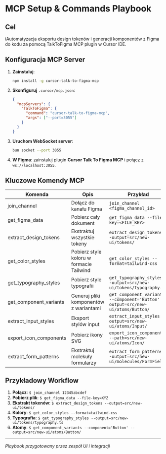 # MCP Setup & Commands Playbook

## Cel
iAutomatyzacja eksportu design tokenów i generacji komponentów z Figma do kodu za pomocą TalkToFigma MCP plugin w Cursor IDE.

## Konfiguracja MCP Server
1. **Zainstaluj**: 
   ```bash
   npm install -g cursor-talk-to-figma-mcp
   ```
2. **Skonfiguruj** `.cursor/mcp.json`: 
   ```json
   {
     "mcpServers": {
       "TalkToFigma": {
         "command": "cursor-talk-to-figma-mcp",
         "args": ["--port=3055"]
       }
     }
   }
   ```
3. **Uruchom WebSocket server**:
   ```bash
   bun socket --port 3055
   ```
4. **W Figma**: zainstaluj plugin **Cursor Talk To Figma MCP** i połącz z `ws://localhost:3055`.

## Kluczowe Komendy MCP
| Komenda | Opis | Przykład |
|---------|------|----------|
| join_channel | Dołącz do kanału Figma | `join_channel <figma_channel_id>` |
| get_figma_data | Pobierz cały dokument | `get_figma_data --file-key=<FILE_KEY>` |
| extract_design_tokens | Ekstraktuj wszystkie tokeny | `extract_design_tokens --output=src/new-ui/tokens/` |
| get_color_styles | Pobierz style koloru w formacie Tailwind | `get_color_styles --format=tailwind-css` |
| get_typography_styles | Pobierz style typografii | `get_typography_styles --output=src/new-ui/tokens/typography.ts` |
| get_component_variants | Generuj pliki komponentów z wariantami | `get_component_variants --component='Button' --output=src/new-ui/atoms/Button/` |
| extract_input_styles | Eksport stylów input | `extract_input_styles --output=src/new-ui/atoms/Input/` |
| export_icon_components | Pobierz ikony SVG | `export_icon_components --path=src/new-ui/atoms/Icon/` |
| extract_form_patterns | Ekstraktuj molekuły formularzy | `extract_form_patterns --output=src/new-ui/molecules/FormField/` |

## Przykładowy Workflow
1. **Połącz**: `$ join_channel 12345abcdef`
2. **Pobierz plik**: `$ get_figma_data --file-key=XYZ`  
3. **Ekstrakt tokenów**: `$ extract_design_tokens --output=src/new-ui/tokens/`  
4. **Kolory**: `$ get_color_styles --format=tailwind-css`  
5. **Typografia**: `$ get_typography_styles --output=src/new-ui/tokens/typography.ts`  
6. **Atomy**: `$ get_component_variants --component='Button' --output=src/new-ui/atoms/Button/`  

---
*Playbook przygotowany przez zespół UI i integracji*